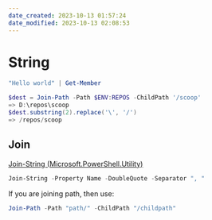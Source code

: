 ```yaml
---
date_created: 2023-10-13 01:57:24
date_modified: 2023-10-13 02:08:53
---
```

# String

```PowerShell
"Hello world" | Get-Member
```

```PowerShell
$dest = Join-Path -Path $ENV:REPOS -ChildPath '/scoop'
=> D:\repos\scoop
$dest.substring(2).replace('\', '/')
=> /repos/scoop
```

## Join

[Join-String (Microsoft.PowerShell.Utility)](https://learn.microsoft.com/en-us/powershell/module/microsoft.powershell.utility/join-string?view=powershell-7.4)

```PowerShell
Join-String -Property Name -DoubleQuote -Separator ", "
```

If you are joining path, then use:

```PowerShell
Join-Path -Path "path/" -ChildPath "/childpath"
```

